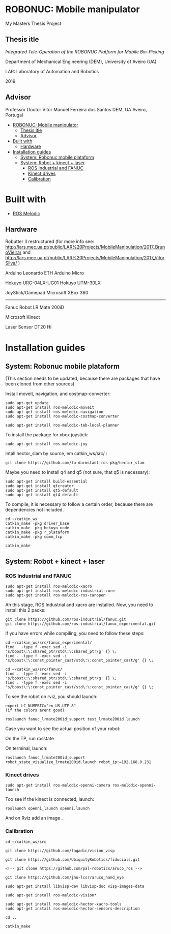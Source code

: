 # ROBONUC: Mobile manipulator
My Masters Thesis Project 

## Thesis itle

*Integrated Tele-Operation of the ROBONUC Platform for Mobile Bin-Picking*

Department of Mechanical Engineering (DEM), University of Aveiro (UA)

LAR: Laboratory of Automation and Robotics

2019

## Advisor
<!-- Miguel Riem de Oliveira [GitHub](https://github.com/miguelriemoliveira/) -->

Professor Doutor Vítor Manuel Ferreira dos Santos
DEM, UA
Aveiro, Portugal

<!-- # Table of contents -->
- [ROBONUC: Mobile manipulator](#robonuc--mobile-manipulator)
  * [Thesis itle](#thesis-itle)
  * [Advisor](#advisor)
- [Built with](#built-with)
  * [Hardware](#hardware)
- [Installation guides](#installation-guides)
  * [System: Robonuc mobile plataform](#system--robonuc-mobile-plataform)
  * [System: Robot + kinect + laser](#system--robot---kinect---laser)
    + [ROS Industrial and FANUC](#ros-industrial-and-fanuc)
    + [Kinect drives](#kinect-drives)
    + [Calibration](#calibration)

# Built with

- [ROS Melodic](http://www.ros.org/)


## Hardware

Robutter II restructured (for more info see: http://lars.mec.ua.pt/public/LAR%20Projects/MobileManipulation/2017_BrunoVieira/ and http://lars.mec.ua.pt/public/LAR%20Projects/MobileManipulation/2017_VitorSilva/ )

Arduino Leonardo ETH
Arduino Micro

Hokuyo URG-04LX-UG01
Hokuyo UTM-30LX

JoyStick/Gamepad Microsoft XBox 360

-----
Fanuc Robot LR Mate 200iD

Microsoft Kinect

Laser Sensor DT20 Hi

# Installation guides

## System: Robonuc mobile plataform

(This section needs to be updated, because there are packages that have been cloned from other sources)

Install moveit, navigation, and costmap-converter:
```
sudo apt-get update
sudo apt-get install ros-melodic-moveit
sudo apt-get install ros-melodic-navigation
sudo apt-get install ros-melodic-costmap-converter

sudo apt-get install ros-melodic-teb-local-planner
```

To install the package for xbox joystick:
```
sudo apt-get install ros-melodic-joy
```

Intall hector_slam by source, em catkin_ws/src/ : 
```
git clone https://github.com/tu-darmstadt-ros-pkg/hector_slam
```

Maybe you need to install q4 and q5 (not sure, that q5 is necessary):
```
sudo apt-get install build-essential 
sudo apt-get install qtcreator
sudo apt-get install qt5-default
sudo apt-get install qt4-default 
```

To compile, it is necessary to follow a certain order, because there are dependencies not included.
```
cd ~/catkin_ws
catkin_make -pkg driver_base
catkin_make -pkg hokuyo_node
catkin_make -pkg r_plataform
catkin_make -pkg comm_tcp

catkin_make
```

## System: Robot + kinect + laser

### ROS Industrial and FANUC

```
sudo apt-get install ros-melodic-xacro 
sudo apt-get install ros-melodic-industrial-core
sudo apt-get install ros-melodic-ros-canopen
```

Ah this stage, ROS Industrial and xacro are installed. 
Now, you need to install this 2 packs:
```
git clone https://github.com/ros-industrial/fanuc.git
git clone https://github.com/ros-industrial/fanuc_experimental.git

```
If you have errors while compiling, you need to follow these steps:
```
cd ~/catkin_ws/src/fanuc_experimental/
find . -type f -exec sed -i 's/boost\:\:shared_ptr/std\:\:shared_ptr/g' {} \;
find . -type f -exec sed -i 's/boost\:\:const_pointer_cast/std\:\:const_pointer_cast/g' {} \;

cd ~/catkin_ws/src/fanuc/
find . -type f -exec sed -i 's/boost\:\:shared_ptr/std\:\:shared_ptr/g' {} \;
find . -type f -exec sed -i 's/boost\:\:const_pointer_cast/std\:\:const_pointer_cast/g' {} \;
```

To see the robot on rviz, you should launch:
```
export LC_NUMERIC="en_US.UTF-8"
(if the colors arent good)

roslaunch fanuc_lrmate200id_support test_lrmate200id.launch 
```

Case you want to see the actual position of your robot:

On the TP, run rosstate

On terminal, launch:
```
roslaunch fanuc_lrmate200id_support robot_state_visualize_lrmate200id.launch robot_ip:=192.168.0.231
```
### Kinect drives

```
sudo apt-get install ros-melodic-openni-camera ros-melodic-openni-launch

```
Too see if the kinect is connected, launch:
```
roslaunch openni_launch openni.launch 
```
And on Rviz add an image .

### Calibration

```
cd ~/catkin_ws/src

git clone https://github.com/lagadic/vision_visp

git clone https://github.com/UbiquityRobotics/fiducials.git

<!-- git clone https://github.com/pal-robotics/aruco_ros -->

git clone https://github.com/jhu-lcsr/aruco_hand_eye

sudo apt-get install libvisp-dev libvisp-doc visp-images-data

sudo apt-get install ros-melodic-vision*

sudo apt-get install ros-melodic-hector-xacro-tools 
sudo apt-get install ros-melodic-hector-sensors-description 

cd ..

catkin_make
```

